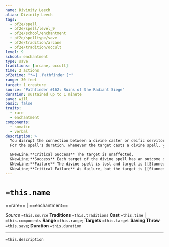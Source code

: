```yaml
---
name: Divinity Leech
alias: Divinity Leech
tags:
  - pf2e/spell
  - pf2e/spell/level_9
  - pf2e/school/enchantment
  - pf2e/spelltype/save
  - pf2e/tradition/arcane
  - pf2e/tradition/occult
level: 9
school: enchantment
type: save
traditions: [arcane, occult]
time: 2 actions
pf2etime: "*⬺{ .Pathfinder }*"
range: 30 feet
target: 1 creature
source: "Pathfinder #162: Ruins of the Radiant Siege"
duration: sustained up to 1 minute
save: will
basic: false
traits:
  - rare
  - enchantment
components:
  - somatic
  - verbal
description: >
  You disrupt the connection between a divine caster or deific servitor and their deity, blocking their use of divine power. If the target fails its save, it is [[Fatigued]].
  For the spell's duration, whenever the target casts a divine spell, you regain 6d6 healing{6d6 Hit Points} and the target must attempt another Will save with the following effects.

  &NewLine;**Critical Success** The target is unaffected.
  &NewLine;**Success** Each target of the divine spell has an outcome one degree of success better than the result it rolled.
  &NewLine;**Failure** The divine spell is lost and target is [[Stunned]] 1.
  &NewLine;**Critical Failure** As failure, but the target is [[Stunned]] for 1 round.
---
```

# `=this.name`
==rare== | ==enchantment==

*Source* `=this.source`
**Traditions** `=this.traditions`
**Cast** `=this.time` | `=this.components`
**Range** `=this.range`; **Targets** `=this.target`
**Saving Throw** `=this.save`; **Duration** `=this.duration`

***
`=this.description`